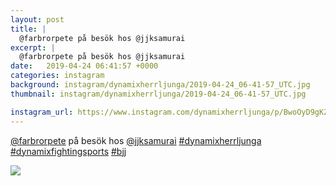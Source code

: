 ```yaml
---
layout: post
title: |
  @farbrorpete på besök hos @jjksamurai 
excerpt: |
  @farbrorpete på besök hos @jjksamurai   
date:   2019-04-24 06:41:57 +0000
categories: instagram
background: instagram/dynamixherrljunga/2019-04-24_06-41-57_UTC.jpg
thumbnail: instagram/dynamixherrljunga/2019-04-24_06-41-57_UTC.jpg

instagram_url: https://www.instagram.com/dynamixherrljunga/p/BwoOyD9gKZ_
---
```

[@farbrorpete](https://www.instagram.com/farbrorpete/) på besök hos [@jjksamurai](https://www.instagram.com/jjksamurai/) [#dynamixherrljunga](https://www.instagram.com/explore/tags/dynamixherrljunga/) [#dynamixfightingsports](https://www.instagram.com/explore/tags/dynamixfightingsports/) [#bjj](https://www.instagram.com/explore/tags/bjj/)



<img src='{{ site.baseurl }}/instagram/dynamixherrljunga/2019-04-24_06-41-57_UTC.jpg' class='img-fluid' />

